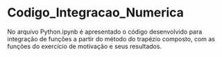 # Codigo_Integracao_Numerica
No arquivo Python.ipynb é apresentado o código desenvolvido para integração de funções a partir do método do trapézio composto, com as funções do exercício de motivação e seus resultados.
